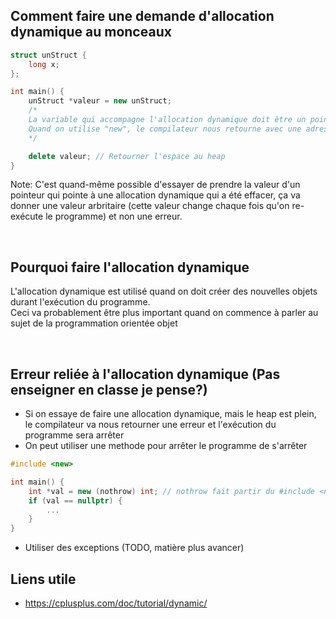 ## Comment faire une demande d'allocation dynamique au monceaux
```cpp
struct unStruct {
    long x;
};

int main() {
    unStruct *valeur = new unStruct;
    /*
    La variable qui accompagne l'allocation dynamique doit être un pointeur.
    Quand on utilise "new", le compilateur nous retourne avec une adresse dans le heap
    */

    delete valeur; // Retourner l'espace au heap
}
```

Note: C'est quand-même possible d'essayer de prendre la valeur d'un pointeur qui pointe à une allocation dynamique qui a été effacer, ça va donner une valeur arbritaire (cette valeur change chaque fois qu'on re-exécute le programme) et non une erreur.

<br>

## Pourquoi faire l'allocation dynamique
L'allocation dynamique est utilisé quand on doit créer des nouvelles objets durant l'exécution du programme.\
Ceci va probablement être plus important quand on commence à parler au sujet de la programmation orientée objet

<br>

## Erreur reliée à l'allocation dynamique (Pas enseigner en classe je pense?)
- Si on essaye de faire une allocation dynamique, mais le heap est plein, le compilateur va nous retourner une erreur et l'exécution du programme sera arrêter
- On peut utiliser une methode pour arrêter le programme de s'arrêter

```cpp
#include <new>

int main() {
    int *val = new (nothrow) int; // nothrow fait partir du #include <new>
    if (val == nullptr) {
        ...
    }
}
```

- Utiliser des exceptions (TODO, matière plus avancer)

## Liens utile
- https://cplusplus.com/doc/tutorial/dynamic/
